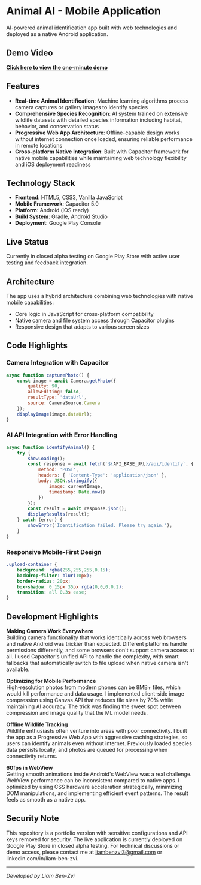 # Animal AI - Mobile Application

AI-powered animal identification app built with web technologies and deployed as a native Android application.

## Demo Video
**[Click here to view the one-minute demo](./one-minute-demo.mp4)**

## Features
- **Real-time Animal Identification**: Machine learning algorithms process camera captures or gallery images to identify species
- **Comprehensive Species Recognition**: AI system trained on extensive wildlife datasets with detailed species information including habitat, behavior, and conservation status
- **Progressive Web App Architecture**: Offline-capable design works without internet connection once loaded, ensuring reliable performance in remote locations  
- **Cross-platform Native Integration**: Built with Capacitor framework for native mobile capabilities while maintaining web technology flexibility and iOS deployment readiness

## Technology Stack
- **Frontend**: HTML5, CSS3, Vanilla JavaScript
- **Mobile Framework**: Capacitor 5.0
- **Platform**: Android (iOS ready)
- **Build System**: Gradle, Android Studio
- **Deployment**: Google Play Console

## Live Status
Currently in closed alpha testing on Google Play Store with active user testing and feedback integration.

## Architecture
The app uses a hybrid architecture combining web technologies with native mobile capabilities:
- Core logic in JavaScript for cross-platform compatibility
- Native camera and file system access through Capacitor plugins
- Responsive design that adapts to various screen sizes

## Code Highlights

### Camera Integration with Capacitor
```javascript
async function capturePhoto() {
    const image = await Camera.getPhoto({
        quality: 90,
        allowEditing: false,
        resultType: 'dataUrl',
        source: CameraSource.Camera
    });
    displayImage(image.dataUrl);
}
```

### AI API Integration with Error Handling  
```javascript
async function identifyAnimal() {
    try {
        showLoading();
        const response = await fetch(`${API_BASE_URL}/api/identify`, {
            method: 'POST',
            headers: { 'Content-Type': 'application/json' },
            body: JSON.stringify({ 
                image: currentImage,
                timestamp: Date.now()
            })
        });
        const result = await response.json();
        displayResults(result);
    } catch (error) {
        showError('Identification failed. Please try again.');
    }
}
```

### Responsive Mobile-First Design
```css
.upload-container {
    background: rgba(255,255,255,0.15);
    backdrop-filter: blur(10px);
    border-radius: 20px;
    box-shadow: 0 15px 35px rgba(0,0,0,0.2);
    transition: all 0.3s ease;
}
```

## Development Highlights

**Making Camera Work Everywhere**  
Building camera functionality that works identically across web browsers and native Android was trickier than expected. Different platforms handle permissions differently, and some browsers don't support camera access at all. I used Capacitor's unified API to handle the complexity, with smart fallbacks that automatically switch to file upload when native camera isn't available.

**Optimizing for Mobile Performance**  
High-resolution photos from modern phones can be 8MB+ files, which would kill performance and data usage. I implemented client-side image compression using Canvas API that reduces file sizes by 70% while maintaining AI accuracy. The trick was finding the sweet spot between compression and image quality that the ML model needs.

**Offline Wildlife Tracking**  
Wildlife enthusiasts often venture into areas with poor connectivity. I built the app as a Progressive Web App with aggressive caching strategies, so users can identify animals even without internet. Previously loaded species data persists locally, and photos are queued for processing when connectivity returns.

**60fps in WebView**  
Getting smooth animations inside Android's WebView was a real challenge. WebView performance can be inconsistent compared to native apps. I optimized by using CSS hardware acceleration strategically, minimizing DOM manipulations, and implementing efficient event patterns. The result feels as smooth as a native app.

## Security Note
This repository is a portfolio version with sensitive configurations and API keys removed for security. The live application is currently deployed on Google Play Store in closed alpha testing. For technical discussions or demo access, please contact me at liambenzvi3@gmail.com or linkedin.com/in/liam-ben-zvi.

---
*Developed by Liam Ben-Zvi*
